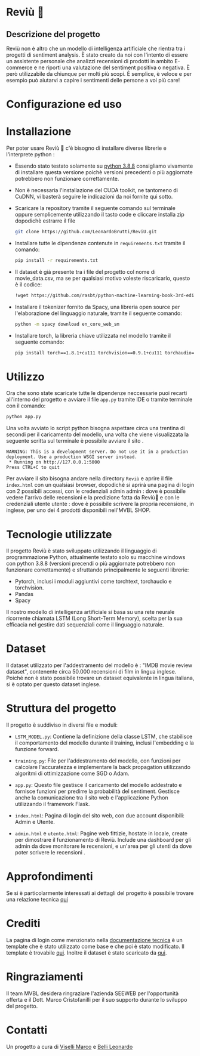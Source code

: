 # Reviù 🤌

## Descrizione del progetto
Reviù non è altro che un modello di intelligenza artificiale che rientra tra i progetti di sentiment analysis. È stato creato da noi con l'intento di essere un assistente personale che analizzi recensioni di prodotti in ambito E-commerce e ne riporti una valutazione del sentiment positiva o negativa. È però utilizzabile da chiunque per molti più scopi. È semplice, è veloce e per esempio può aiutarvi a capire i sentimenti delle persone a voi più care!

# Configurazione ed uso
# Installazione

Per poter usare Reviù 🤌 c'è bisogno di installare diverse librerie e l'interprete python : 

- Essendo stato testato solamente su [python 3.8.8](https://www.python.org/downloads/release/python-388/) consigliamo vivamente di installare questa versione poichè versioni precedenti o più aggiornate potrebbero non funzionare correttamente.

- Non è necessaria l'installazione del CUDA toolkit, ne tantomeno di CuDNN, vi basterà seguire le indicazioni da noi fornite qui sotto. 
- Scaricare la repository tramite il seguente comando sul terminale oppure semplicemente utilizzando il tasto code e cliccare installa zip dopodichè estrarre il file
    ``` bash
    git clone https://github.com/LeonardoBrutti/ReviU.git
    ``` 
- Installare tutte le dipendenze contenute in `requirements.txt` tramite il comando:
    ``` bash
    pip install -r requirements.txt
    ```
- Il dataset è già presente tra i file del progetto col nome di movie_data.csv, ma se per qualsiasi motivo voleste riscaricarlo, questo è il codice:
    ``` bash
  !wget https://github.com/rasbt/python-machine-learning-book-3rd-edition/raw/master/ch08/movie_data.csv.gz
    ```

- Installare il tokenizer fornito da Spacy, una libreria open source per l'elaborazione del linguaggio naturale, tramite il seguente comando:
    ``` bash
    python -m spacy download en_core_web_sm
    ```

- Installare torch, la libreria chiave utilizzata nel modello tramite il seguente comando:
    ``` bash
    pip install torch==1.8.1+cu111 torchvision==0.9.1+cu111 torchaudio==0.8.1 -f https://download.pytorch.org/whl/torch_stable.html
    ```
# Utilizzo
Ora che sono state scaricate tutte le dipendenze neccessarie puoi recarti all'interno del progetto e avviare il file `app.py` tramite IDE o tramite terminale con il comando:
``` bash
python app.py
```
Una volta avviato lo script python bisogna aspettare circa una trentina di secondi per il caricamento del modello, una volta che viene visualizzata la seguente scritta sul terminale è possibile avviare il sito .
```
WARNING: This is a development server. Do not use it in a production deployment. Use a production WSGI server instead.
 * Running on http://127.0.0.1:5000
Press CTRL+C to quit
```
Per avviare il sito bisogna andare nella directory `Reviù` e aprire il file `index.html` con un qualsiasi browser, dopodichè si aprirà una pagina di login con 2 possibili accessi, con le credenziali admin admin : dove è possibile vedere l'arrivo delle recensioni e la predizione fatta da Reviù🤌 e con le credenziali utente utente : dove è possibile scrivere la propria recensione, in inglese,  per uno dei 4 prodotti disponibili nell'MVBL SHOP.

# Tecnologie utilizzate
Il progetto Reviù è stato sviluppato utilizzando il linguaggio di programmazione Python, attualmente testato solo su macchine windows con python 3.8.8 (versioni precendi o più aggiornate potrebbero non funzionare correttamente) e sfruttando principalmente le seguenti librerie:


- Pytorch, inclusi i moduli aggiuntivi come torchtext, torchaudio e torchvision.
- Pandas
- Spacy

Il nostro modello di intelligenza artificiale si basa su una rete neurale ricorrente chiamata LSTM (Long Short-Term Memory), scelta per la sua efficacia nel gestire dati sequenziali come il linguaggio naturale.

# Dataset
Il dataset utilizzato per l'addestramento del modello è : "IMDB movie review dataset", contenente circa 50.000 recensioni di film in lingua inglese. Poiché non è stato possibile trovare un dataset equivalente in lingua italiana, si è optato per questo dataset inglese.

# Struttura del progetto 
Il progetto è suddiviso in diversi file e moduli:

- `LSTM_MODEL.py`: Contiene la definizione della classe LSTM, che stabilisce il comportamento del modello durante il training, inclusi l'embedding e la funzione forward.

- `training.py`: File per l'addestramento del modello, con funzioni per calcolare l'accuratezza e implementare la back propagation utilizzando algoritmi di ottimizzazione come SGD o Adam.

- `app.py`: Questo file gestisce il caricamento del modello addestrato e fornisce funzioni per predirre la probabilità del sentiment. Gestisce anche la comunicazione tra il sito web e l'applicazione Python utilizzando il framework Flask.

- `index.html`: Pagina di login del sito web, con due account disponibili: Admin e Utente.

- `admin.html` e `utente.html`: Pagine web fittizie, hostate in locale, create per dimostrare il funzionamento di Reviù. Include una dashboard per gli admin da dove monitorare le recensioni, e un'area per gli utenti da dove poter scrivere le recensioni .

# Approfondimenti

Se si è particolarmente interessati ai dettagli del progetto è possibile trovare una relazione tecnica [qui](https://github.com/LeonardoBrutti/ReviU/blob/main/Documentazione%20tecnica%20Revi%C3%B9.pdf)

# Crediti
La pagina di login come menzionato nella [documentazione tecnica](https://github.com/LeonardoBrutti/ReviU/blob/main/Documentazione%20tecnica%20Revi%C3%B9.pdf) è un template che è stato utilizzato come base e che poi è stato modificato. Il template è trovabile [qui](https://colorlib.com/wp/template/login-form-v1/). Inoltre il dataset è stato scaricato da [qui](https://github.com/rasbt/python-machine-learning-book-3rd-edition/raw/master/ch08/).

# Ringraziamenti
Il team MVBL desidera ringraziare l'azienda SEEWEB per l'opportunità offerta e il Dott. Marco Cristofanilli per il suo supporto durante lo sviluppo del progetto.

# Contatti 

Un progetto a cura di [Viselli Marco](https://github.com/LeonardoBrutti) e  [Belli Leonardo](https://github.com/profumato4)
